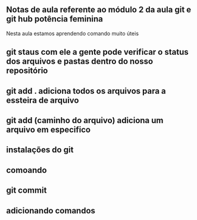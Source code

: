## Notas de aula referente ao módulo 2  da aula git e git hub potência feminina


Nesta aula estamos aprendendo comando muito úteis

## git staus com ele a gente pode verificar o status dos arquivos e pastas dentro do nosso repositório ## 
## git add . adiciona todos os arquivos para a essteira de arquivo ##
## git add (caminho do arquivo) adiciona um arquivo em especifico ##

## instalações do git ##
## comoando
## git commit 
## adicionando comandos 